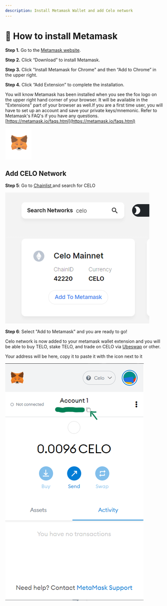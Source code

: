```yaml
---
description: Install Metamask Wallet and add Celo network
---
```


# 🦊 How to install Metamask

**Step 1.** Go to the [Metamask website](https://metamask.io).

**Step 2.** Click “Download” to install Metamask.

**Step 3.** Click "Install Metamask for Chrome" and then “Add to Chrome” in the upper right.

**Step 4.** Click “Add Extension” to complete the installation.

You will know Metamask has been installed when you see the fox logo on the upper right hand corner of your browser. It will be available in the "Extensions" part of your browser as well.If you are a first time user, you will have to set up an account and save your private keys/mnemonic. Refer to Metamask's FAQ's if you have any questions. [https://metamask.io/faqs.html](https://metamask.io/faqs.html)

![](<../.gitbook/assets/image (2).png>)

## Add CELO Network

**Step 5**: Go to [Chainlist ](https://chainlist.org)and search for CELO

![](<../.gitbook/assets/image (4) (1).png>)

**Step 6**: Select "Add to Metamask" and you are ready to go!

Celo network is now added to your metamask wallet extension and you will be able to buy TELO, stake TELO, and trade on CELO via [Ubeswap](https://ubeswap.org) or other.

Your address will be here, copy it to paste it with the icon next to it

![](<../.gitbook/assets/image (4).png>)
